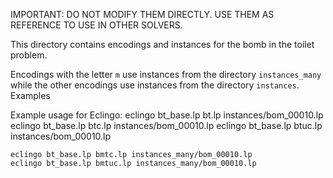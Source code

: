 IMPORTANT: DO NOT MODIFY THEM DIRECTLY. USE THEM AS REFERENCE TO USE IN OTHER SOLVERS.

This directory contains encodings and instances for the bomb in the toilet problem.

Encodings with the letter ```m``` use instances from the directory ```instances_many``` while the other encodings use instances from the directory ```instances```. Examples

Example usage for Eclingo:
    eclingo bt_base.lp bt.lp instances/bom_00010.lp
    eclingo bt_base.lp btc.lp instances/bom_00010.lp
    eclingo bt_base.lp btuc.lp instances/bom_00010.lp

    eclingo bt_base.lp bmtc.lp instances_many/bom_00010.lp
    eclingo bt_base.lp bmtuc.lp instances_many/bom_00010.lp